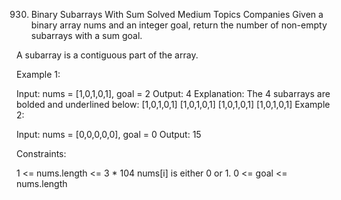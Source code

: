 930. Binary Subarrays With Sum
Solved
Medium
Topics
Companies
Given a binary array nums and an integer goal, return the number of non-empty subarrays with a sum goal.

A subarray is a contiguous part of the array.



Example 1:

Input: nums = [1,0,1,0,1], goal = 2
Output: 4
Explanation: The 4 subarrays are bolded and underlined below:
[1,0,1,0,1]
[1,0,1,0,1]
[1,0,1,0,1]
[1,0,1,0,1]
Example 2:

Input: nums = [0,0,0,0,0], goal = 0
Output: 15


Constraints:

1 <= nums.length <= 3 * 104
nums[i] is either 0 or 1.
0 <= goal <= nums.length
